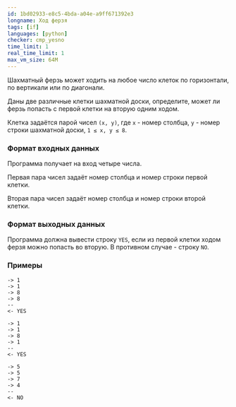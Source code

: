 ```yaml
---
id: 1bd02933-e8c5-4bda-a04e-a9ff671392e3
longname: Ход ферзя
tags: [if]
languages: [python]
checker: cmp_yesno
time_limit: 1
real_time_limit: 1
max_vm_size: 64M
---
```


Шахматный ферзь может ходить на любое число клеток по горизонтали, по вертикали или по диагонали.

Даны две различные клетки шахматной доски, определите, может ли ферзь попасть с первой клетки на вторую одним ходом.

Клетка задаётся парой чисел `(x, y)`, где `x` - номер столбца, `y` - номер строки шахматной доски, `1 ≤ x, y ≤ 8`.

### Формат входных данных

Программа получает на вход четыре числа. 

Первая пара чисел задаёт номер столбца и номер строки первой клетки.

Вторая пара чисел задаёт номер столбца и номер строки второй клетки.

### Формат выходных данных

Программа должна вывести строку `YES`, если из первой клетки ходом ферзя можно попасть во вторую. В противном случае - строку `NO`.

### Примеры

```
-> 1
-> 1
-> 8
-> 8
--
<- YES
```

```
-> 1
-> 1
-> 8
-> 1
--
<- YES
```

```
-> 5
-> 5
-> 7
-> 4
--
<- NO
```
